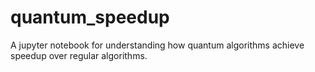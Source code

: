 # quantum_speedup
A jupyter notebook for understanding how quantum algorithms achieve speedup over regular algorithms.
